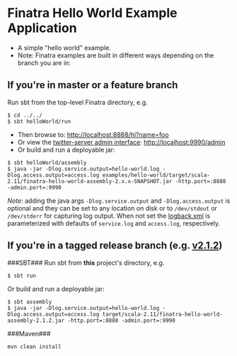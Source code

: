 # Finatra Hello World Example Application

* A simple "hello world" example.
* Note: Finatra examples are built in different ways depending on the branch you are in:

If you're in master or a feature branch
----------------------------------------------------------
Run sbt from the top-level Finatra directory, e.g.
```
$ cd ../../
$ sbt helloWorld/run
```
* Then browse to: [http://localhost:8888/hi?name=foo](http://localhost:8888/hi?name=foo)
* Or view the [twitter-server admin interface](https://twitter.github.io/twitter-server/Features.html#http-admin-interface): [http://localhost:9990/admin](http://localhost:9990/admin)
* Or build and run a deployable jar:
```
$ sbt helloWorld/assembly
$ java -jar -Dlog.service.output=hello-world.log -Dlog.access.output=access.log examples/hello-world/target/scala-2.11/finatra-hello-world-assembly-2.x.x-SNAPSHOT.jar -http.port=:8888 -admin.port=:9990
```
*Note*: adding the java args `-Dlog.service.output` and `-Dlog.access.output` is optional and they can be set to any location on disk or to `/dev/stdout` or `/dev/stderr` for capturing log output. When not set the [logback.xml](./src/main/resources/logback.xml) is parameterized with defaults of `service.log` and `access.log`, respectively.

If you're in a tagged release branch (e.g. [v2.1.2](https://github.com/twitter/finatra/tree/v2.1.2))
----------------------------------------------------------
###SBT###
Run sbt from **this** project's directory, e.g.
```
$ sbt run
```
Or build and run a deployable jar:
```
$ sbt assembly
$ java -jar -Dlog.service.output=hello-world.log -Dlog.access.output=access.log target/scala-2.11/finatra-hello-world-assembly-2.1.2.jar -http.port=:8888 -admin.port=:9990
```

###Maven###
```
mvn clean install
```
